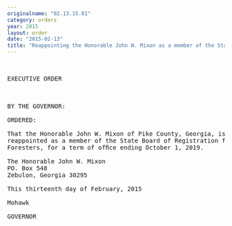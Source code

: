```yaml
---
originalname: "02.13.15.01"
category: orders
year: 2015
layout: order
date: "2015-02-13"
title: "Reappointing the Honorable John W. Mixon as a member of the State Board of Registration for Foresters"
---
```

<pre>
 

EXECUTIVE ORDER

 

BY THE GOVERNOR:

ORDERED:

That the Honorable John W. Mixon of Pike County, Georgia, is
reappointed as a member of the State Board of Registration for
Foresters, for a term of ofﬁce ending October 1, 2019.

The Honorable John W. Mixon
PO. Box 548
Zebulon, Georgia 30295

This thirteenth day of February, 2015

Mohawk

GOVERNOR

 

</pre>

